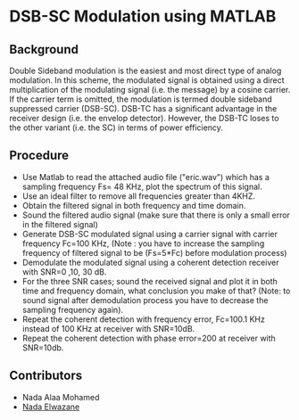 # DSB-SC Modulation using MATLAB
## Background
Double Sideband modulation is the easiest and most direct type of analog modulation. In
this scheme, the modulated signal is obtained using a direct multiplication of the
modulating signal (i.e. the message) by a cosine carrier. If the carrier term is omitted,
the modulation is termed double sideband suppressed carrier (DSB-SC). DSB-TC has a
significant advantage in the receiver design (i.e. the envelop detector). However, the DSB-TC loses to
the other variant (i.e. the SC) in terms of power efficiency.
## Procedure
- Use Matlab to read the attached audio file ("eric.wav") which has a sampling frequency Fs= 48 KHz, plot the spectrum of this signal.
- Use an ideal filter to remove all frequencies greater than 4KHZ.
- Obtain the filtered signal in both frequency and time domain.
- Sound the filtered audio signal (make sure that there is only a small error in the filtered signal)
- Generate DSB-SC modulated signal using a carrier signal with carrier frequency Fc=100 KHz, (Note : you have to increase the sampling frequency of filtered signal to be (Fs=5*Fc) before modulation process)
- Demodulate the modulated signal using a coherent detection receiver with SNR=0 ,10, 30 dB.
- For the three SNR cases; sound the received signal and plot it in both time and frequency domain, what conclusion you make of that? (Note: to sound signal after demodulation process you have to decrease the sampling frequency again).
- Repeat the coherent detection with frequency error, Fc=100.1 KHz instead of 100 KHz at receiver with SNR=10dB.
- Repeat the coherent detection with phase error=200
at receiver with SNR=10db.

## Contributors
- Nada Alaa Mohamed
- [Nada Elwazane](https://github.com/NadaTElwazane)